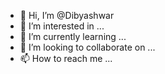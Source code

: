 - 👋 Hi, I’m @Dibyashwar
- 👀 I’m interested in ...
- 🌱 I’m currently learning ...
- 💞️ I’m looking to collaborate on ...
- 📫 How to reach me ...

<!---
Dibyashwar/Dibyashwar is a ✨ special ✨ repository because its `README.md` (this file) appears on your GitHub profile.
You can click the Preview link to take a look at your changes.
--->
